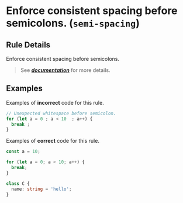 # Enforce consistent spacing before semicolons. (`semi-spacing`)

## Rule Details

Enforce consistent spacing before semicolons.

> See [***documentation***](https://developer.huawei.com/consumer/{{region}}/doc/harmonyos-guides-{{apiVersion}}/ide_semi-spacing-{{apiVersion}}) for more details.

## Examples

Examples of **incorrect** code for this rule.

```ts
// Unexpected whitespace before semicolon.
for (let a = 0 ; a < 10  ; a++) {
  break ;
}
```

Examples of **correct** code for this rule.

```ts
const a = 10;

for (let a = 0; a < 10; a++) {
  break;
}

class C {
  name: string = 'hello';
}
```
